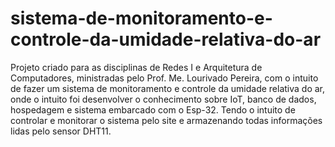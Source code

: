 # sistema-de-monitoramento-e-controle-da-umidade-relativa-do-ar
 Projeto criado para as disciplinas de Redes I e Arquitetura de Computadores, ministradas pelo Prof. Me. Lourivado Pereira, com o intuito de fazer um sistema de monitoramento e controle da umidade relativa do ar, onde o intuito foi desenvolver o conhecimento sobre IoT, banco de dados, hospedagem e sistema embarcado com o Esp-32. Tendo o intuito de controlar e monitorar o sistema pelo site e armazenando todas informações lidas pelo sensor DHT11.
